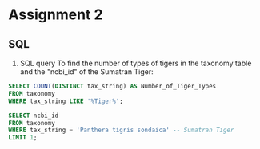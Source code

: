 # Assignment 2
## SQL

1. SQL query To find the number of types of tigers in the taxonomy table and the "ncbi_id" of the Sumatran Tiger:

```sql
SELECT COUNT(DISTINCT tax_string) AS Number_of_Tiger_Types
FROM taxonomy
WHERE tax_string LIKE '%Tiger%';

SELECT ncbi_id
FROM taxonomy
WHERE tax_string = 'Panthera tigris sondaica' -- Sumatran Tiger
LIMIT 1;


